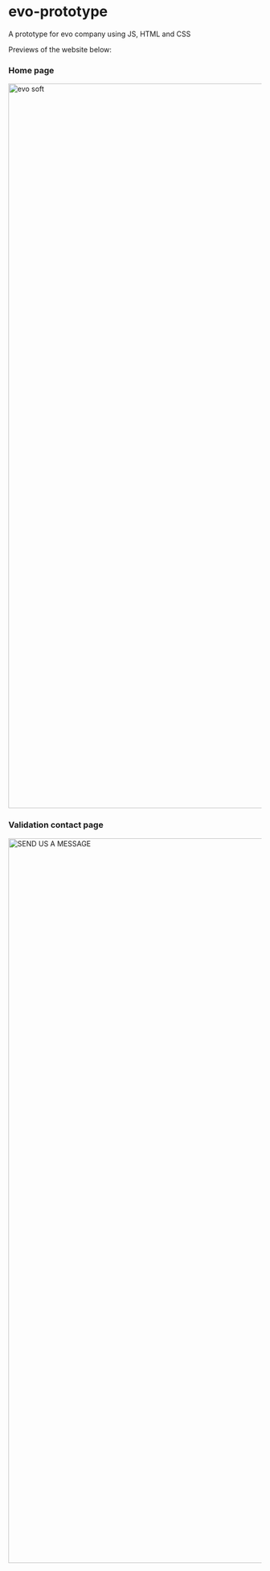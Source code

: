 # evo-prototype

A prototype for evo company using JS, HTML and CSS

Previews of the website below:

### Home page
<img width="1440" alt="evo soft" src="https://github.com/stellaWangg/evo-prototype/assets/91721862/df1e7a14-9900-4f71-ac12-c0c05875f955">

### Validation contact page
<img width="1440" alt="SEND US A MESSAGE" src="https://github.com/stellaWangg/evo-prototype/assets/91721862/94d559bc-2471-4750-9ccf-8f0bc44c253d">
